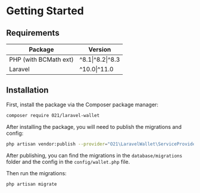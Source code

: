# Getting Started

## Requirements

| Package               | Version          |
|-----------------------|------------------|
| PHP (with BCMath ext) | ^8.1\|^8.2\|^8.3 |
| Laravel               | ^10.0\|^11.0     |

## Installation

First, install the package via the Composer package manager:
```bash
composer require 021/laravel-wallet
```

After installing the package, you will need to publish the migrations and config:
```bash
php artisan vendor:publish --provider="O21\LaravelWallet\ServiceProvider"
```

After publishing, you can find the migrations in the `database/migrations` folder and the config in the `config/wallet.php` file.

Then run the migrations:
```bash
php artisan migrate
```
